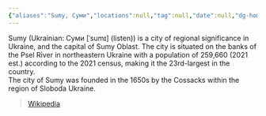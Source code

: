 ```yaml
---
{"aliases":"Sumy, Суми","locations":null,"tag":null,"date":null,"dg-home":false,"dg-publish":true,"dg-pass-frontmatter":true,"location":[50.9119775,34.8027723],"permalink":"/maps/sumy-sumska-miska-gromada-sumy-raion-sumy-oblast-ukraine/","dgHomeLink":true,"dgPassFrontmatter":true}
---
```



Sumy (Ukrainian: Суми [ˈsumɪ] (listen)) is a city of regional significance in Ukraine, and the capital of Sumy Oblast. The city is situated on the banks of the Psel River in northeastern Ukraine with a population of 259,660 (2021 est.) according to the 2021 census, making it the 23rd-largest in the country.  
The city of Sumy was founded in the 1650s by the Cossacks within the region of Sloboda Ukraine.

> [Wikipedia](https://en.wikipedia.org/wiki/Sumy)
